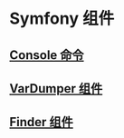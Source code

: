 # Symfony 组件

## [Console 命令](/docs/languages/symfony-components/console.md)
## [VarDumper 组件](/docs/languages/symfony-components/var-dumper.md)
## [Finder 组件](/docs/languages/symfony-components/finder.md)
